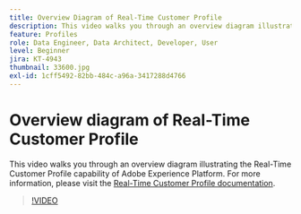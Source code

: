 ```yaml
---
title: Overview Diagram of Real-Time Customer Profile
description: This video walks you through an overview diagram illustrating the Real-Time Customer Profile capability of Adobe Experience Platform.
feature: Profiles
role: Data Engineer, Data Architect, Developer, User
level: Beginner
jira: KT-4943
thumbnail: 33600.jpg
exl-id: 1cff5492-82bb-484c-a96a-3417288d4766
---
```

# Overview diagram of Real-Time Customer Profile

This video walks you through an overview diagram illustrating the Real-Time Customer Profile capability of Adobe Experience Platform. For more information, please visit the [Real-Time Customer Profile documentation](https://experienceleague.adobe.com/docs/experience-platform/profile/home.html).

>[!VIDEO](https://video.tv.adobe.com/v/33600?learn=on&enablevpops)
